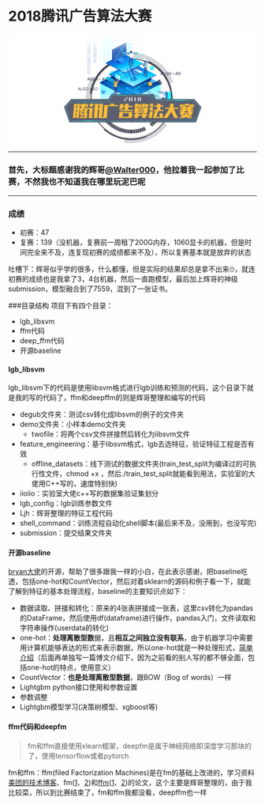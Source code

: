 
# 2018腾讯广告算法大赛

![](./assets/banner.png)


*******

### 首先，大标题感谢我的辉哥[@Walter000](https://github.com/Walter000)，他拉着我一起参加了比赛，不然我也不知道我在哪里玩泥巴呢
********

### 成绩
* 初赛：47
* 复赛：139（没机器，复赛前一周租了200G内存，1060显卡的机器，但是时间完全来不及，连复现初赛的成绩都来不及），所以复赛基本就是放弃的状态

吐槽下：辉哥似乎学的很多，什么都懂，但是实际的结果却总是拿不出来🙄，就连初赛的成绩也是我拿了3，4台机器，然后一直跑模型，最后加上辉哥的神级submission，模型融合到了7559，混到了一张证书。


###目录结构
项目下有四个目录：

* lgb_libsvm
* ffm代码
* deep_ffm代码
* 开源baseline

#### lgb_libsvm
lgb_libsvm下的代码是使用libsvm格式进行lgb训练和预测的代码，这个目录下就是我的写的代码了，ffm和deepffm的则是辉哥整理和编写的代码
	
* degub文件夹：测试csv转化成libsvm的例子的文件夹
* demo文件夹：小样本demo文件夹
	* twofile：将两个csv文件拼接然后转化为libsvm文件
* feature_engineering：基于libsvm格式，lgb去选特征，验证特征工程是否有效
	* offline_datasets：线下测试的数据文件夹(train_test_split为编译过的可执行性文件，chmod +x ，然后./train_test_split就能看到用法，实验室的大佬用C++写的，速度特别快)
* iioiio：实验室大佬c++写的数据集验证集划分
* lgb_config：lgb训练参数文件
* Ljh：辉哥整理的特征工程代码
* shell_command：训练流程自动化shell脚本(最后来不及，没用到，也没写完)
* submission：提交结果文件夹

#### 开源baseline
[bryan大佬](https://blog.csdn.net/Bryan__/article/details/79623239)的开源，帮助了很多跟我一样的小白，在此表示感谢，把baseline吃透，包括one-hot和CountVector，然后对着sklearn的源码和例子看一下，就能了解到特征的基本处理流程，baseline的主要知识点如下：


* 数据读取、拼接和转化：原来的4张表拼接成一张表，这里csv转化为pandas的DataFrame，然后使用df(dataframe)进行操作，pandas入门，文件读取和字符串操作(userdata的转化)
* one-hot：**处理离散型数**据，且**相互之间独立没有联系**，由于机器学习中需要用计算机能够表达的形式来表示数据，所以one-hot就是一种处理形式，[简单介绍](https://www.cnblogs.com/lzh-cnblogs/p/3764749.html)（后面再单独写一篇博文介绍下，因为之前看的别人写的都不够全面，包括one-hot的特点，使用意义）
* CountVector：**也是处理离散型数据**，跟BOW（Bog of words）一样
* Lightgbm python接口使用和参数设置
* 参数调整
* Lightgbm模型学习(决策树模型、xgboost等)


#### ffm代码和deepfm
> fm和ffm直接使用xlearn框架，deepfm是属于神经网络即深度学习那块的了，使用tensorflow或者pytorch 

fm和ffm：ffm(filed Factorization Machines)是在fm的基础上改进的，学习资料[美团的技术博客](https://tech.meituan.com/deep-understanding-of-ffm-principles-and-practices.html)、fm([1](http://www.jame-zhang.top/assets/algo/Factorization-Machines-with-libFM.pdf)、[2](http://www.jame-zhang.top/assets/algo/Factorization-Machines-Rendle2010.pdf))和[ffm]()([1](http://www.jame-zhang.top/assets/algo/deep-fm1804.04950.pdf)、[2](http://www.jame-zhang.top/assets/algo/deepFM1703.04247.pdf))的论文，这个主要是辉哥整理的，由于我比较菜，所以到比赛结束了，fm和ffm我都没看，deepffm也一样



